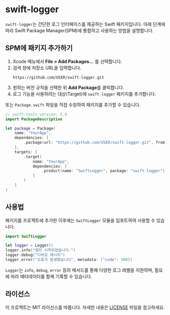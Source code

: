 # swift-logger

`swift-logger`는 간단한 로그 인터페이스를 제공하는 Swift 패키지입니다. 아래 단계에 따라 Swift Package Manager(SPM)에 통합하고 사용하는 방법을 설명합니다.

## SPM에 패키지 추가하기
1. Xcode 메뉴에서 **File > Add Packages...** 를 선택합니다.
2. 검색 창에 저장소 URL을 입력합니다.
   ```
   https://github.com/USER/swift-logger.git
   ```
3. 원하는 버전 규칙을 선택한 뒤 **Add Package**를 클릭합니다.
4. 로그 기능을 사용하려는 대상(Target)에 `swift-logger` 패키지를 추가합니다.

또는 `Package.swift` 파일을 직접 수정하여 패키지를 추가할 수 있습니다.
```swift
// swift-tools-version: 5.9
import PackageDescription

let package = Package(
    name: "YourApp",
    dependencies: [
        .package(url: "https://github.com/USER/swift-logger.git", from: "1.0.0")
    ],
    targets: [
        .target(
            name: "YourApp",
            dependencies: [
                .product(name: "SwiftLogger", package: "swift-logger")
            ]
        )
    ]
)
```

## 사용법
패키지를 프로젝트에 추가한 이후에는 `SwiftLogger` 모듈을 임포트하여 사용할 수 있습니다.
```swift
import SwiftLogger

let logger = Logger()
logger.info("앱이 시작되었습니다.")
logger.debug("디버깅 메시지")
logger.error("오류가 발생했습니다", metadata: ["code": 500])
```

`Logger`는 `info`, `debug`, `error` 등의 메서드를 통해 다양한 로그 레벨을 지원하며, 필요에 따라 메타데이터를 함께 기록할 수 있습니다.

## 라이선스
이 프로젝트는 MIT 라이선스를 따릅니다. 자세한 내용은 [LICENSE](LICENSE) 파일을 참고하세요.
